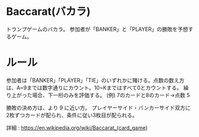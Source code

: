 # Baccarat(バカラ)
トランプゲームのバカラ。
参加者が「BANKER」と「PLAYER」の勝敗を予想するゲーム。

# ルール
参加者は「BANKER」「PLAYER」「TIE」のいずれかに賭ける。点数の数え方は、A~9までは数字通りにカウント。10~Kまではすべて0とカウントする。
繰り上がった場合、下一桁のみを評価する。
(例) 7のカードと8のカード→点数 5

勝敗の決め方は、より 9 に近い方。
プレイヤーサイド・バンカーサイド双方に2枚ずつカードが配られ、条件に従い3枚目が配られる。

詳細 : https://en.wikipedia.org/wiki/Baccarat_(card_game)
